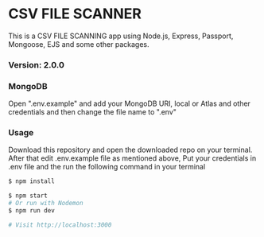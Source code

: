 # CSV FILE SCANNER 

This is a CSV FILE SCANNING app using Node.js, Express, Passport, Mongoose, EJS and some other packages.

### Version: 2.0.0
### MongoDB

Open ".env.example" and add your MongoDB URI, local or Atlas and other credentials and then change the file name to ".env"

### Usage
Download this repository and open the downloaded repo on your terminal. After that edit .env.example file as mentioned above, Put your credentials in .env file and the run the following command in your terminal 

```sh
$ npm install
```

```sh
$ npm start
# Or run with Nodemon
$ npm run dev

# Visit http://localhost:3000
```
